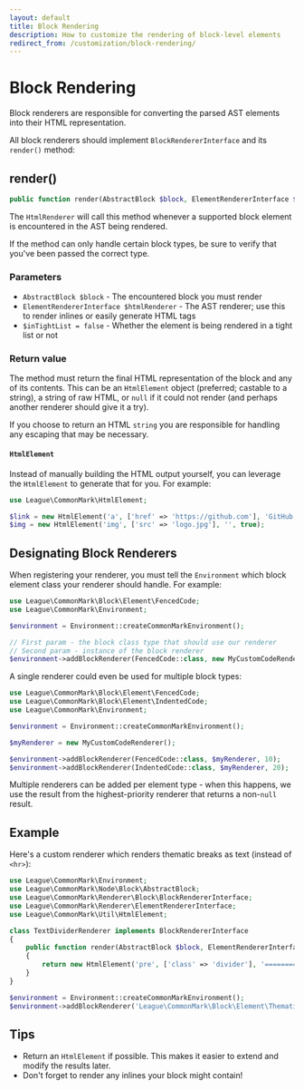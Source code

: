 ```yaml
---
layout: default
title: Block Rendering
description: How to customize the rendering of block-level elements
redirect_from: /customization/block-rendering/
---
```


Block Rendering
===============

Block renderers are responsible for converting the parsed AST elements into their HTML representation.

All block renderers should implement `BlockRendererInterface` and its `render()` method:

## render()

```php
public function render(AbstractBlock $block, ElementRendererInterface $htmlRenderer, bool $inTightList = false);
```

The `HtmlRenderer` will call this method whenever a supported block element is encountered in the AST being rendered.

If the method can only handle certain block types, be sure to verify that you've been passed the correct type.

### Parameters

* `AbstractBlock $block` - The encountered block you must render
* `ElementRendererInterface $htmlRenderer` - The AST renderer; use this to render inlines or easily generate HTML tags
* `$inTightList = false` - Whether the element is being rendered in a tight list or not

### Return value

The method must return the final HTML representation of the block and any of its contents. This can be an `HtmlElement` object (preferred; castable to a string), a string of raw HTML, or `null` if it could not render (and perhaps another renderer should give it a try).

If you choose to return an HTML `string` you are responsible for handling any escaping that may be necessary.

#### `HtmlElement`

Instead of manually building the HTML output yourself, you can leverage the `HtmlElement` to generate that for you.  For example:

```php
use League\CommonMark\HtmlElement;

$link = new HtmlElement('a', ['href' => 'https://github.com'], 'GitHub');
$img = new HtmlElement('img', ['src' => 'logo.jpg'], '', true);
```

## Designating Block Renderers

When registering your renderer, you must tell the `Environment` which block element class your renderer should handle. For example:

```php
use League\CommonMark\Block\Element\FencedCode;
use League\CommonMark\Environment;

$environment = Environment::createCommonMarkEnvironment();

// First param - the block class type that should use our renderer
// Second param - instance of the block renderer
$environment->addBlockRenderer(FencedCode::class, new MyCustomCodeRenderer());
```

A single renderer could even be used for multiple block types:

```php
use League\CommonMark\Block\Element\FencedCode;
use League\CommonMark\Block\Element\IndentedCode;
use League\CommonMark\Environment;

$environment = Environment::createCommonMarkEnvironment();

$myRenderer = new MyCustomCodeRenderer();

$environment->addBlockRenderer(FencedCode::class, $myRenderer, 10);
$environment->addBlockRenderer(IndentedCode::class, $myRenderer, 20);
```

Multiple renderers can be added per element type - when this happens, we use the result from the highest-priority renderer that returns a non-`null` result.

## Example

Here's a custom renderer which renders thematic breaks as text (instead of `<hr>`):

```php
use League\CommonMark\Environment;
use League\CommonMark\Node\Block\AbstractBlock;
use League\CommonMark\Renderer\Block\BlockRendererInterface;
use League\CommonMark\Renderer\ElementRendererInterface;
use League\CommonMark\Util\HtmlElement;

class TextDividerRenderer implements BlockRendererInterface
{
    public function render(AbstractBlock $block, ElementRendererInterface $htmlRenderer, bool $inTightList = false)
    {
        return new HtmlElement('pre', ['class' => 'divider'], '==============================');
    }
}

$environment = Environment::createCommonMarkEnvironment();
$environment->addBlockRenderer('League\CommonMark\Block\Element\ThematicBreak', new TextDividerRenderer());
```

## Tips

* Return an `HtmlElement` if possible. This makes it easier to extend and modify the results later.
* Don't forget to render any inlines your block might contain!
